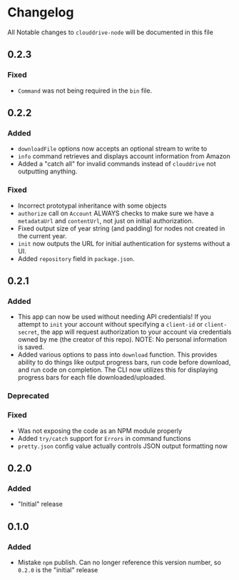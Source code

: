# Changelog

All Notable changes to `clouddrive-node` will be documented in this file

## 0.2.3

### Fixed
- `Command` was not being required in the `bin` file.

## 0.2.2

### Added
- `downloadFile` options now accepts an optional stream to write to
- `info` command retrieves and displays account information from Amazon
- Added a "catch all" for invalid commands instead of `clouddrive` not outputting anything.

### Fixed
- Incorrect prototypal inheritance with some objects
- `authorize` call on `Account` ALWAYS checks to make sure we have a `metadataUrl` and `contentUrl`, not just on initial authorization.
- Fixed output size of year string (and padding) for nodes not created in the current year.
- `init` now outputs the URL for initial authentication for systems without a UI.
- Added `repository` field in `package.json`.

## 0.2.1

### Added
- This app can now be used without needing API credentials! If you attempt to `init` your account without specifying a `client-id` or `client-secret`, the app will request authorization to your account via credentials owned by me (the creator of this repo). NOTE: No personal information is saved.
- Added various options to pass into `download` function. This provides ability to do things like output progress bars, run code before download, and run code on completion. The CLI now utilizes this for displaying progress bars for each file downloaded/uploaded.

### Deprecated

### Fixed
- Was not exposing the code as an NPM module properly
- Added `try/catch` support for `Errors` in command functions
- `pretty.json` config value actually controls JSON output formatting now

## 0.2.0

### Added
- "Initial" release

## 0.1.0

### Added
- Mistake `npm` publish. Can no longer reference this version number, so `0.2.0` is the "initial" release